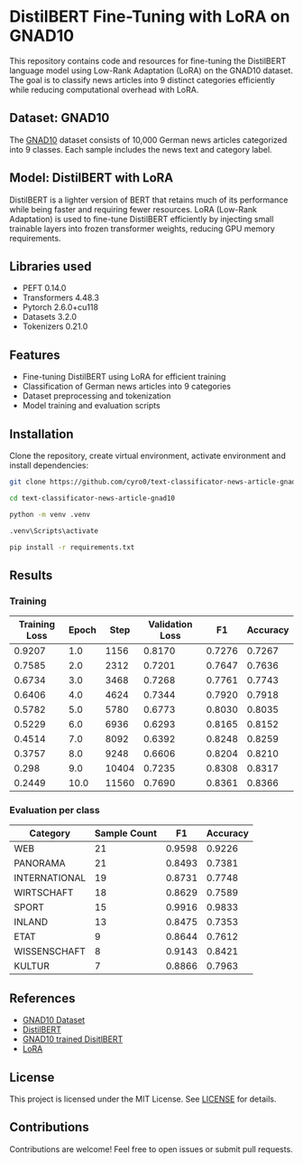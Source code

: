 # DistilBERT Fine-Tuning with LoRA on GNAD10

This repository contains code and resources for fine-tuning the DistilBERT language model using Low-Rank Adaptation (LoRA) on the GNAD10 dataset. The goal is to classify news articles into 9 distinct categories efficiently while reducing computational overhead with LoRA.

## Dataset: GNAD10
The [GNAD10](community-datasets/gnad10) dataset  consists of 10,000 German news articles categorized into 9 classes. Each sample includes the news text and category label.

## Model: DistilBERT with LoRA
DistilBERT is a lighter version of BERT that retains much of its performance while being faster and requiring fewer resources. LoRA (Low-Rank Adaptation) is used to fine-tune DistilBERT efficiently by injecting small trainable layers into frozen transformer weights, reducing GPU memory requirements.

## Libraries used
- PEFT 0.14.0
- Transformers 4.48.3
- Pytorch 2.6.0+cu118
- Datasets 3.2.0
- Tokenizers 0.21.0

## Features
- Fine-tuning DistilBERT using LoRA for efficient training
- Classification of German news articles into 9 categories
- Dataset preprocessing and tokenization
- Model training and evaluation scripts

## Installation
Clone the repository, create virtual environment, activate environment and install dependencies:

```bash
git clone https://github.com/cyro0/text-classificator-news-article-gnad10.git
```
```bash
cd text-classificator-news-article-gnad10
```
```bash
python -m venv .venv
```
```bash
.venv\Scripts\activate
```
```bash
pip install -r requirements.txt
```

## Results

### Training
| Training Loss | Epoch | Step  | Validation Loss | F1    | Accuracy |
|--------------|-------|-------|----------------|-------|----------|
| 0.9207       | 1.0   | 1156  | 0.8170         | 0.7276 | 0.7267   |
| 0.7585       | 2.0   | 2312  | 0.7201         | 0.7647 | 0.7636   |
| 0.6734       | 3.0   | 3468  | 0.7268         | 0.7761 | 0.7743   |
| 0.6406       | 4.0   | 4624  | 0.7344         | 0.7920 | 0.7918   |
| 0.5782       | 5.0   | 5780  | 0.6773         | 0.8030 | 0.8035   |
| 0.5229       | 6.0   | 6936  | 0.6293         | 0.8165 | 0.8152   |
| 0.4514       | 7.0   | 8092  | 0.6392         | 0.8248 | 0.8259   |
| 0.3757       | 8.0   | 9248  | 0.6606         | 0.8204 | 0.8210   |
| 0.298        | 9.0   | 10404 | 0.7235         | 0.8308 | 0.8317   |
| 0.2449       | 10.0  | 11560 | 0.7690         | 0.8361 | 0.8366   |

### Evaluation per class
| Category       | Sample Count | F1  | Accuracy |
|---------------|-------|----------|--------------|
| WEB          | 21  | 0.9598   | 0.9226       |
| PANORAMA     | 21  | 0.8493   | 0.7381       |
| INTERNATIONAL | 19  | 0.8731   | 0.7748       |
| WIRTSCHAFT   | 18  | 0.8629   | 0.7589       |
| SPORT        | 15  | 0.9916   | 0.9833       |
| INLAND       | 13  | 0.8475   | 0.7353       |
| ETAT         | 9   | 0.8644   | 0.7612       |
| WISSENSCHAFT | 8   | 0.9143   | 0.8421       |
| KULTUR       | 7   | 0.8866   | 0.7963       |

## References
- [GNAD10 Dataset](community-datasets/gnad10)
- [DistilBERT](https://huggingface.co/distilbert/distilbert-base-uncased)
- [GNAD10 trained DisitlBERT](https://huggingface.co/cyrp/distilbert-base-uncased-gnad10)
- [LoRA](https://arxiv.org/pdf/2106.09685)

## License
This project is licensed under the MIT License. See [LICENSE](LICENSE) for details.

## Contributions
Contributions are welcome! Feel free to open issues or submit pull requests.
